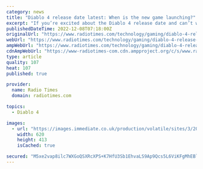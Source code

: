 ```yaml
---
category: news
title: "Diablo 4 release date latest: When is the new game launching?"
excerpt: "If you’re excited about the Diablo 4 release date and can’t wait to play, you’ll need to read on to find out when the game should release, when and where you can pre-order, ..."
publishedDateTime: 2022-12-08T07:18:00Z
originalUrl: "https://www.radiotimes.com/technology/gaming/diablo-4-release-date/"
webUrl: "https://www.radiotimes.com/technology/gaming/diablo-4-release-date/"
ampWebUrl: "https://www.radiotimes.com/technology/gaming/diablo-4-release-date/amp/"
cdnAmpWebUrl: "https://www-radiotimes-com.cdn.ampproject.org/c/s/www.radiotimes.com/technology/gaming/diablo-4-release-date/amp/"
type: article
quality: 107
heat: 107
published: true

provider:
  name: Radio Times
  domain: radiotimes.com

topics:
  - Diablo 4

images:
  - url: "https://images.immediate.co.uk/production/volatile/sites/3/2022/12/Diablo-4-release-date-0ff18e7.jpg?quality=90&resize=620,413"
    width: 620
    height: 413
    isCached: true

secured: "M5xe2vap8ilc7WXGoQSXRcXPS+K7HfU3Sb1EhvaLS9Ap9Qcs5L6ViKFgMhEBlO8Yl/Sn7uspM51w/BSnv+Au8f56z1x7e1IXTXdWlevTbEsfJ3JUIGKgOeHmuWaWsLDFgXseA5O8ssbwVDedaKDr9haDMTkOWu7YNhtcanblfCUFzxn1swm5JRvjqlHUQ0MZHl/Oero/3I2QK7gN7NLmumw1GRTp4BJ+OR/J4lRofEDsfmINPbSqfug8Mc9t7xUQf2TobyLrynOJbJaheNjroAuN2LhmOgCPgdBr4RkIfqq8M9NdQVIIPDMmRRHQOH5GE1VFtGb8RSJbff+ZAtt3Ktkxcxnlo8FqVbjAqtVAoBk=;zZpB+cIDhPKGjCsjROk3ww=="
---
```


